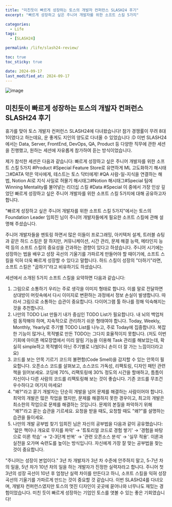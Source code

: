 ```yaml
---
title: "미친듯이 빠르게 성장하는 토스의 개발자 컨퍼런스 SLASH24 후기"
excerpt: "빠르게 성장하고 싶은 주니어 개발자를 위한 소프트 스킬 5가지"

categories:
  - Life
tags:
  - [SLASH24]

permalink: /life/slash24-review/

toc: true
toc_sticky: true

date: 2024-09-17
last_modified_at: 2024-09-17
---
```

![image]("/../assets/images/posts_img/slash24-review/slash24.jpeg")
## 미친듯이 빠르게 성장하는 토스의 개발자 컨퍼런스 SLASH24 후기

휴가를 맞아 토스 개발자 컨퍼런스 SLASH24에 다녀왔습니다!
참가 경쟁률이 무려 8대1이였다고 하는데요, 운 좋게도 지인의 양도로 다녀올 수 있었습니다 :D
이번 SLASH24에서는 Data, Server, FrontEnd, DevOps, QA, Product 등 다양한 직무에 관한 세션을 진행했고, 원하는 세션에 자유롭게 참가하여 듣는 방식이었습니다.

제가 참석한 세션은 다음과 같습니다:
 빠르게 성장하고 싶은 주니어 개발자를 위한 소프트 스킬 5가지 #Product #Special
 Feature Store로 유연하게 ML 고도화하기 해시태그#DATA
 약은 약사에게, 테스트는 토스 닥터에게! #QA
 사람-일-지식을 연결하는 해법, Notion AI로 지식 사일로 허물기 해시태그#Notion 해시태그#Special
 팀에 Winning Mentality를 불어넣는 리더십 스킬 #Data #Special
이 중에서 가장 인상 깊었던 빠르게 성장하고 싶은 주니어 개발자를 위한 소프트 스킬 5가지에 대해 공유하고자 합니다.

"빠르게 성장하고 싶은 주니어 개발자를 위한 소프트 스킬 5가지"에서는 토스의 Foundation Leader 임희진 님이 주니어 개발자들에게 필요한 소프트 스킬에 관해 설명해 주셨습니다.

주니어 개발자들을 멘토링 하면서 많은 이들이 프로그래밍, 아키텍처 설계, 트러블 슈팅과 같은 하드 스킬은 잘 하지만, 커뮤니케이션, 시간 관리, 문제 해결 능력, 메타인지 능력 등의 소프트 스킬의 중요성을 간과하는 경향이 있다고 하셨습니다.
주니어 시기에는 성장하는 법을 배우고 성장 곡선의 기울기를 가파르게 만들어야 할 때이기에, 소프트 스킬을 익혀 더욱 빠르게 성장할 수 있다고 말합니다. 하드 스킬이 성장의 "더하기"라면, 소프트 스킬은 "곱하기"라고 비유하기도 하셨습니다.

세션에서 소개된 5가지 소프트 스킬을 요약하면 다음과 같습니다:
 1. 그림으로 소통하기
 우리는 주로 생각을 이미지 형태로 합니다. 이를 말로 전달하면 상대방이 머릿속에서 다시 이미지로 변환하는 과정에서 정보 손실이 발생합니다. 따라서 그림으로 소통하는 습관이 중요합니다. 다이어그램 툴 하나를 정해 익숙해지는 것을 추천합니다.
 2. 나만의 TODO List 만들기
 내가 중심인 TODO List가 필요합니다. 내 뇌의 백업처럼 동작해야 하며, 지속적으로 관리하기 쉬운 형태여야 합니다. Today, Weekly, Monthly, Yearly로 주기별 TODO List를 나누고, 주로 Today에 집중합니다. 복잡한 기능이 많거나, 목적별로 만든 TODO는 그다지 효율적이지 못합니다. (저도 이번 기회에 아이폰 메모장앱에서 미리 알림 기능을 이용해 Task 관리를 해보았는데, 확실히 simple하고 목적별이 아닌 주기별로 나눴더니 손이 더 잘 가는 느낌이더라고요)
 3. 코드를 보는 안목 기르기
 코드의 불편함(Code Smell)을 감지할 수 있는 안목이 필요합니다. 오픈소스 코드를 살펴보고, 소스코드 가독성, 리팩토링, 디자인 패턴 관련 책을 읽어보세요. 코딩에 70%, 리팩토링에 30% 정도의 시간을 할애하고, 틈틈이 자신이나 다른 사람의 코드를 리팩토링해 보는 것이 좋습니다. 기존 코드를 무조건 우수하다고 여기지 마세요!
 4. "왜?"라고 묻기
 개발자는 단순히 개발을 넘어 문제를 해결하는 사람이어야 합니다. 최악의 개발은 많은 작업을 했지만, 문제를 해결하지 못한 경우이고, 최고의 개발은 최소한의 작업으로 문제를 해결하는 것입니다. 문제의 본질을 파악하기 위해 "왜?"라고 묻는 습관을 기르세요. 요청을 받을 때도, 요청할 때도 "왜?"를 설명하는 습관을 들이세요.
 5. 나만의 개발 공부법 찾기
 임희진 님은 자신의 공부법을 다음과 같이 공유했습니다: '얇은 책이나 개요로 무지를 파악' → '튜토리얼 코드로 경험 쌓기' → '경험을 바탕으로 이론 학습' → '2-3단계 반복' → '관련 오픈소스 분석' → '실무 적용'. 이론과 실전을 오가며 숙련도를 높이는 방식입니다. 자신에게 가장 잘 맞는 공부법을 찾는 것이 중요합니다.

"주니어는 성장이 본업이다." 3년 차 개발자가 3년 차 수준에 안주하지 말고, 5-7년 차의 일을, 5년 차가 10년 차의 일을 하는 개발자가 진정한 실력자라고 합니다. 주니어 첫 3년의 성장 곡선이 10년 후 엄청난 실력 차이를 만든다고 하니, 소프트 스킬을 익혀 성장 곡선의 기울기를 가파르게 만드는 것이 중요할 것 같습니다.
이번 SLASH24를 다녀오며, 개발자 컨퍼런스였지만 토스의 멋진 디자인이 곳곳에 묻어나와 너무나도 재밌는 경험이었습니다. 미친 듯이 빠르게 성장하는 기업인 토스를 엿볼 수 있는 좋은 기회였습니다!

